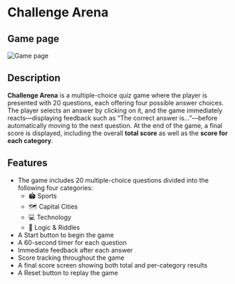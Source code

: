 # Challenge Arena

## Game page
![Game page](https://drive.google.com/file/d/1gnWpYvRo1T_X6IXVowOYvz_c-RzEFEud/view)

## Description
__Challenge Arena__ is a multiple-choice quiz game where the player is presented with 20 questions, each offering four possible answer choices. The player selects an answer by clicking on it, and the game immediately reacts—displaying feedback such as “The correct answer is…”—before automatically moving to the next question. At the end of the game, a final score is displayed, including the overall __total score__ as well as the __score for each category__.

## Features
- The game includes 20 multiple-choice questions divided into the following four categories:
   - 🏟️ Sports
   - 🗺️ Capital Cities
   - 💻 Technology
   - 🧠 Logic & Riddles
- A Start button to begin the game
- A 60-second timer for each question
- Immediate feedback after each answer
- Score tracking throughout the game
- A final score screen showing both total and per-category results
- A Reset button to replay the game

